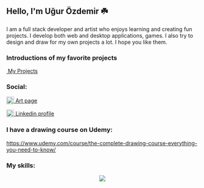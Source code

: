 ## Hello, I'm Uğur Özdemir ☘️

I am a full stack developer and artist who enjoys learning and creating fun projects. I develop both web and desktop applications, games. I also try to design and draw for my own projects a lot. I hope you like them.

### Introductions of my favorite projects

<a href="https://github.com/ugurozdemir97/myprojects">&nbsp;My Projects</a>

### Social:
<p style="display: flex; align-items: center;">
  <a href="https://skillicons.dev">
    <img src="https://skillicons.dev/icons?i=instagram" width="20px" height="20px"/>
  </a>
  <a href="https://www.instagram.com/artmiora/">&nbsp;Art page</a>
</p>
<p style="display: flex; align-items: center;">
  <a href="https://skillicons.dev">
    <img src="https://skillicons.dev/icons?i=linkedin" width="20px" height="20px"/>
  </a>
  <a href="https://www.linkedin.com/in/uğur-özdemir-20b80b241">&nbsp;Linkedin profile</a>
</p>

### I have a drawing course on Udemy:
https://www.udemy.com/course/the-complete-drawing-course-everything-you-need-to-know/

### My skills:
<p align="center">
  <a href="https://skillicons.dev">
    <img src="https://skillicons.dev/icons?i=py,js,ts,cpp,html,css,nodejs,mongodb,qt,react,git,ps,ai" />
  </a>
</p>
